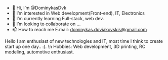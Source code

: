 - 👋 Hi, I’m @DominykasDvk
- 👀 I’m interested in Web development(Front-end), IT, Electronics
- 🌱 I’m currently learning Full-stack, web dev.
- 💞️ I’m looking to collaborate on ...
- 📫 How to reach me E.mail: dominykas.doviakovskis@gmail.com

Hello I am enthusiast of new technologies and IT, most time I think to create start up one day.. :). \n
Hobbies: Web development, 3D printing, RC modeling, automotive enthusiast.

